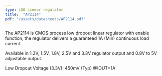 ```yaml
---
type: LDO Linear regulator
title:  "AP2114"
pdf: "/assets/datasheets/AP2114.pdf"
---
```


The AP2114 is CMOS process low dropout linear regulator with enable function, the regulator delivers a guaranteed 1A (Min) continuous load current.

Available in 1.2V, 1.5V, 1.8V, 2.5V and 3.3V regulator output and 0.8V to 5V adjustable output.

Low Dropout Voltage (3.3V): 450mV (Typ) @IOUT=1A
